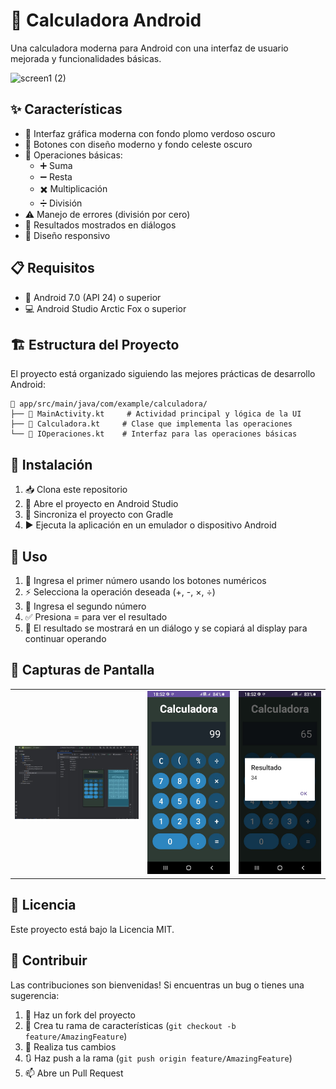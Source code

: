 # 🧮 Calculadora Android

Una calculadora moderna para Android con una interfaz de usuario mejorada y funcionalidades básicas.

![screen1 (2)](https://github.com/user-attachments/assets/4b41bf7d-2e11-4837-af48-8f575ecfe821)


## ✨ Características

- 🎨 Interfaz gráfica moderna con fondo plomo verdoso oscuro
- 🔲 Botones con diseño moderno y fondo celeste oscuro
- 🔢 Operaciones básicas:
  - ➕ Suma
  - ➖ Resta
  - ✖️ Multiplicación
  - ➗ División
- ⚠️ Manejo de errores (división por cero)
- 💬 Resultados mostrados en diálogos
- 📱 Diseño responsivo

## 📋 Requisitos

- 📱 Android 7.0 (API 24) o superior
- 💻 Android Studio Arctic Fox o superior

## 🏗️ Estructura del Proyecto

El proyecto está organizado siguiendo las mejores prácticas de desarrollo Android:

```
📁 app/src/main/java/com/example/calculadora/
├── 📄 MainActivity.kt     # Actividad principal y lógica de la UI
├── 📄 Calculadora.kt     # Clase que implementa las operaciones
└── 📄 IOperaciones.kt    # Interfaz para las operaciones básicas
```

## 🚀 Instalación

1. 📥 Clona este repositorio
2. 📂 Abre el proyecto en Android Studio
3. 🔄 Sincroniza el proyecto con Gradle
4. ▶️ Ejecuta la aplicación en un emulador o dispositivo Android

## 📱 Uso

1. 🔢 Ingresa el primer número usando los botones numéricos
2. ⚡ Selecciona la operación deseada (+, -, ×, ÷)
3. 🔢 Ingresa el segundo número
4. ✅ Presiona = para ver el resultado
5. 💫 El resultado se mostrará en un diálogo y se copiará al display para continuar operando

## 📸 Capturas de Pantalla

<table>
  <tr>
    <td><img src="screenshots/screen1.jpg" alt="Pantalla Principal" width="300"/></td>
    <td><img src="screenshots/screen2.jpg" alt="Operación en Proceso" width="200"/></td>
    <td><img src="screenshots/screen3.jpg" alt="Resultado" width="200"/></td>
  </tr>
</table>

## 📝 Licencia

Este proyecto está bajo la Licencia MIT. 

## 🤝 Contribuir

Las contribuciones son bienvenidas! Si encuentras un bug o tienes una sugerencia:

1. 🍴 Haz un fork del proyecto
2. 🔨 Crea tu rama de características (`git checkout -b feature/AmazingFeature`)
3. 📝 Realiza tus cambios
4. 🔃 Haz push a la rama (`git push origin feature/AmazingFeature`)
5. 📫 Abre un Pull Request
